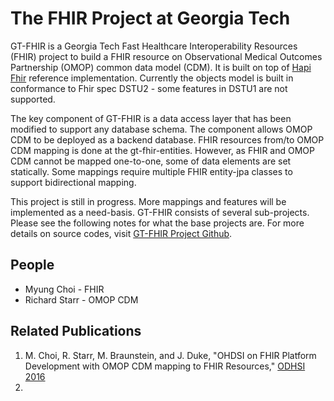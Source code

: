 # The FHIR Project at Georgia Tech

GT-FHIR is a Georgia Tech Fast Healthcare Interoperability Resources (FHIR) project to build a FHIR resource on Observational Medical Outcomes Partnership (OMOP) common data model (CDM). It is built on top of <a href="http://hapifhir.io">Hapi Fhir</a> reference implementation. Currently the objects model is built in conformance to Fhir spec DSTU2 - some features in DSTU1 are not supported.

The key component of GT-FHIR is a data access layer that has been modified to support any database schema. The component allows OMOP CDM to be deployed as a backend database. FHIR resources from/to OMOP CDM mapping is done at the gt-fhir-entities. However, as FHIR and OMOP CDM cannot be mapped one-to-one, some of data elements are set statically. Some mappings require multiple FHIR entity-jpa classes to support bidirectional mapping.

This project is still in progress. More mappings and features will be implemented as a need-basis. GT-FHIR consists of several sub-projects. Please see the following notes for what the base projects are. For more details on source codes, visit [GT-FHIR Project Github](README.md). 

## People
 * Myung Choi - FHIR
 * Richard Starr - OMOP CDM
 
## Related Publications
 1. M. Choi, R. Starr, M. Braunstein, and J. Duke, "OHDSI on FHIR Platform Development with OMOP CDM mapping to FHIR Resources," [ODHSI 2016](http://www.ohdsi.org/web/wiki/lib/exe/fetch.php?media=resources:ohdsionfhir_gatech.pdf)
 2. 
